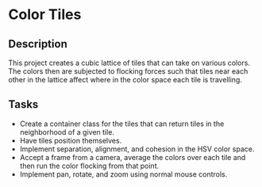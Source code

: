 Color Tiles
===========

Description
-----------

This project creates a cubic lattice of tiles that can take on various
colors. The colors then are subjected to flocking forces such that
tiles near each other in the lattice affect where in the color space
each tile is travelling.

Tasks
-----

* Create a container class for the tiles that can return tiles in the
  neighborhood of a given tile.
* Have tiles position themselves.
* Implement separation, alignment, and cohesion in the HSV color
  space.
* Accept a frame from a camera, average the colors over each tile and
  then run the color flocking from that point.
* Implement pan, rotate, and zoom using normal mouse controls.

